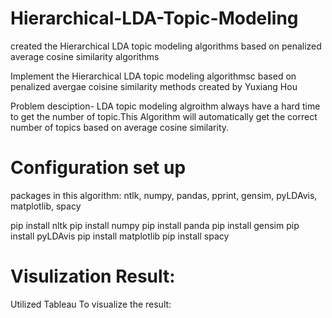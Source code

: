 # Hierarchical-LDA-Topic-Modeling
created the Hierarchical LDA topic modeling algorithms based on penalized average cosine similarity algorithms


Implement the Hierarchical LDA topic modeling algorithmsc based on penalized avergae coisine similarity methods created by Yuxiang Hou  

Problem desciption- LDA topic modeling algroithm always have a hard time to get the number of topic.This Algorithm will automatically get the correct number of topics based on average cosine similarity. 





# Configuration set up
packages in this algorithm: ntlk, numpy, pandas, pprint, gensim, pyLDAvis, matplotlib, spacy 

pip install nltk
pip install numpy 
pip install panda
pip install gensim
pip install pyLDAvis
pip install matplotlib
pip install spacy



# Visulization Result:

Utilized Tableau To visualize the result:






